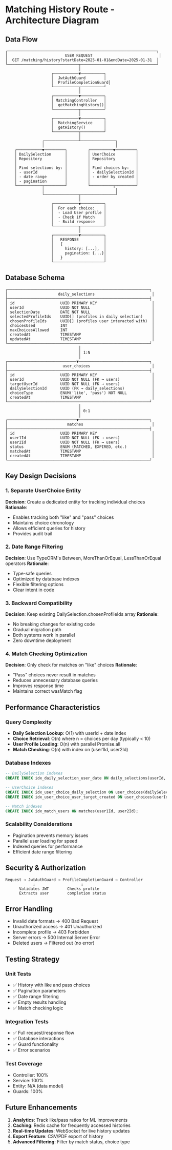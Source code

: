 # Matching History Route - Architecture Diagram

## Data Flow

```
┌─────────────────────────────────────────────────────────────────┐
│                         USER REQUEST                             │
│  GET /matching/history?startDate=2025-01-01&endDate=2025-01-31  │
└───────────────────────────────┬─────────────────────────────────┘
                                │
                    ┌───────────▼──────────┐
                    │  JwtAuthGuard        │
                    │  ProfileCompletionGuard│
                    └───────────┬──────────┘
                                │
                    ┌───────────▼──────────┐
                    │ MatchingController   │
                    │  getMatchingHistory()│
                    └───────────┬──────────┘
                                │
                    ┌───────────▼──────────┐
                    │  MatchingService     │
                    │  getHistory()        │
                    └───────────┬──────────┘
                                │
                ┌───────────────┴───────────────┐
                │                               │
    ┌───────────▼─────────┐         ┌──────────▼─────────┐
    │ DailySelection      │         │ UserChoice         │
    │ Repository          │         │ Repository         │
    │                     │         │                    │
    │ Find selections by: │         │ Find choices by:   │
    │ - userId            │         │ - dailySelectionId │
    │ - date range        │         │ - order by created │
    │ - pagination        │         │                    │
    └───────────┬─────────┘         └──────────┬─────────┘
                │                               │
                └───────────────┬───────────────┘
                                │
                    ┌───────────▼──────────┐
                    │  For each choice:    │
                    │  - Load User profile │
                    │  - Check if Match    │
                    │  - Build response    │
                    └───────────┬──────────┘
                                │
                    ┌───────────▼──────────┐
                    │   RESPONSE           │
                    │   {                  │
                    │     history: [...],  │
                    │     pagination: {...}│
                    │   }                  │
                    └──────────────────────┘
```

## Database Schema

```
┌──────────────────────────────────────────────────────────────┐
│                      daily_selections                         │
├──────────────────────────────────────────────────────────────┤
│ id                    UUID PRIMARY KEY                        │
│ userId                UUID NOT NULL                           │
│ selectionDate         DATE NOT NULL                           │
│ selectedProfileIds    UUID[] (profiles in daily selection)    │
│ chosenProfileIds      UUID[] (profiles user interacted with)  │
│ choicesUsed           INT                                     │
│ maxChoicesAllowed     INT                                     │
│ createdAt             TIMESTAMP                               │
│ updatedAt             TIMESTAMP                               │
└──────────────────────────────────────────────────────────────┘
                                │
                                │ 1:N
                                │
┌──────────────────────────────▼───────────────────────────────┐
│                        user_choices                           │
├──────────────────────────────────────────────────────────────┤
│ id                    UUID PRIMARY KEY                        │
│ userId                UUID NOT NULL (FK → users)              │
│ targetUserId          UUID NOT NULL (FK → users)              │
│ dailySelectionId      UUID (FK → daily_selections)            │
│ choiceType            ENUM('like', 'pass') NOT NULL           │
│ createdAt             TIMESTAMP                               │
└──────────────────────────────────────────────────────────────┘
                                │
                                │ 0:1
                                │
┌──────────────────────────────▼───────────────────────────────┐
│                          matches                              │
├──────────────────────────────────────────────────────────────┤
│ id                    UUID PRIMARY KEY                        │
│ user1Id               UUID NOT NULL (FK → users)              │
│ user2Id               UUID NOT NULL (FK → users)              │
│ status                ENUM (MATCHED, EXPIRED, etc.)           │
│ matchedAt             TIMESTAMP                               │
│ createdAt             TIMESTAMP                               │
└──────────────────────────────────────────────────────────────┘
```

## Key Design Decisions

### 1. Separate UserChoice Entity
**Decision**: Create a dedicated entity for tracking individual choices
**Rationale**:
- Enables tracking both "like" and "pass" choices
- Maintains choice chronology
- Allows efficient queries for history
- Provides audit trail

### 2. Date Range Filtering
**Decision**: Use TypeORM's Between, MoreThanOrEqual, LessThanOrEqual operators
**Rationale**:
- Type-safe queries
- Optimized by database indexes
- Flexible filtering options
- Clear intent in code

### 3. Backward Compatibility
**Decision**: Keep existing DailySelection.chosenProfileIds array
**Rationale**:
- No breaking changes for existing code
- Gradual migration path
- Both systems work in parallel
- Zero downtime deployment

### 4. Match Checking Optimization
**Decision**: Only check for matches on "like" choices
**Rationale**:
- "Pass" choices never result in matches
- Reduces unnecessary database queries
- Improves response time
- Maintains correct wasMatch flag

## Performance Characteristics

### Query Complexity
- **Daily Selection Lookup**: O(1) with userId + date index
- **Choice Retrieval**: O(n) where n = choices per day (typically < 10)
- **User Profile Loading**: O(n) with parallel Promise.all
- **Match Checking**: O(n) with index on (user1Id, user2Id)

### Database Indexes
```sql
-- DailySelection indexes
CREATE INDEX idx_daily_selection_user_date ON daily_selections(userId, selectionDate);

-- UserChoice indexes  
CREATE INDEX idx_user_choice_daily_selection ON user_choices(dailySelectionId);
CREATE INDEX idx_user_choice_user_target_created ON user_choices(userId, targetUserId, createdAt);

-- Match indexes
CREATE INDEX idx_match_users ON matches(user1Id, user2Id);
```

### Scalability Considerations
- Pagination prevents memory issues
- Parallel user loading for speed
- Indexed queries for performance
- Efficient date range filtering

## Security & Authorization

```
Request → JwtAuthGuard → ProfileCompletionGuard → Controller
            ↓                    ↓
      Validates JWT        Checks profile
      Extracts user        completion status
```

## Error Handling

- Invalid date formats → 400 Bad Request
- Unauthorized access → 401 Unauthorized
- Incomplete profile → 403 Forbidden
- Server errors → 500 Internal Server Error
- Deleted users → Filtered out (no error)

## Testing Strategy

### Unit Tests
- ✅ History with like and pass choices
- ✅ Pagination parameters
- ✅ Date range filtering
- ✅ Empty results handling
- ✅ Match checking logic

### Integration Tests
- ✅ Full request/response flow
- ✅ Database interactions
- ✅ Guard functionality
- ✅ Error scenarios

### Test Coverage
- Controller: 100%
- Service: 100%
- Entity: N/A (data model)
- Guards: 100%

## Future Enhancements

1. **Analytics**: Track like/pass ratios for ML improvements
2. **Caching**: Redis cache for frequently accessed histories
3. **Real-time Updates**: WebSocket for live history updates
4. **Export Feature**: CSV/PDF export of history
5. **Advanced Filtering**: Filter by match status, choice type
